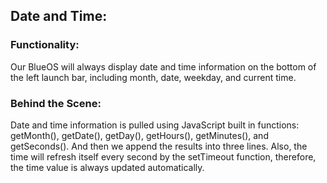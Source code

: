 ## Date and Time:

### Functionality: 
Our BlueOS will always display date and time information on the bottom of the left launch bar, 
including month, date, weekday, and current time.

### Behind the Scene:
Date and time information is pulled using JavaScript built in functions: getMonth(), getDate(), getDay(), getHours(),
getMinutes(), and getSeconds(). And then we append the results into three lines. Also, the time will refresh
itself every second by the setTimeout function, therefore, the time value is always updated automatically.
